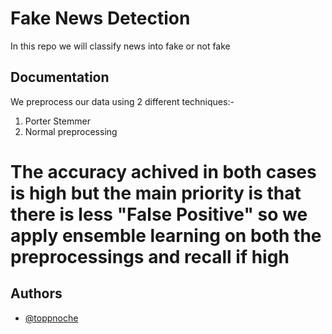 
# Fake News Detection

In this repo we will classify news into fake or not fake

## Documentation

We preprocess our data using 2 different techniques:-

1) Porter Stemmer
2) Normal preprocessing



# The accuracy achived in both cases is high but the main priority is that there is less "False Positive" so we apply ensemble learning on both the preprocessings and recall if high


## Authors

- [@toppnoche](https://www.github.com/toppnoche)

